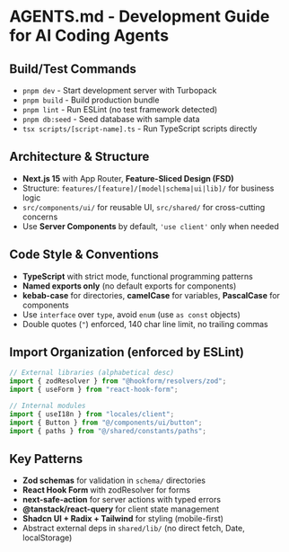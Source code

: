 # AGENTS.md - Development Guide for AI Coding Agents

## Build/Test Commands

- `pnpm dev` - Start development server with Turbopack
- `pnpm build` - Build production bundle
- `pnpm lint` - Run ESLint (no test framework detected)
- `pnpm db:seed` - Seed database with sample data
- `tsx scripts/[script-name].ts` - Run TypeScript scripts directly

## Architecture & Structure

- **Next.js 15** with App Router, **Feature-Sliced Design (FSD)**
- Structure: `features/[feature]/[model|schema|ui|lib]/` for business logic
- `src/components/ui/` for reusable UI, `src/shared/` for cross-cutting concerns
- Use **Server Components** by default, `'use client'` only when needed

## Code Style & Conventions

- **TypeScript** with strict mode, functional programming patterns
- **Named exports only** (no default exports for components)
- **kebab-case** for directories, **camelCase** for variables, **PascalCase** for components
- Use `interface` over `type`, avoid `enum` (use `as const` objects)
- Double quotes (`"`) enforced, 140 char line limit, no trailing commas

## Import Organization (enforced by ESLint)

```typescript
// External libraries (alphabetical desc)
import { zodResolver } from "@hookform/resolvers/zod";
import { useForm } from "react-hook-form";

// Internal modules
import { useI18n } from "locales/client";
import { Button } from "@/components/ui/button";
import { paths } from "@/shared/constants/paths";
```

## Key Patterns

- **Zod schemas** for validation in `schema/` directories
- **React Hook Form** with zodResolver for forms
- **next-safe-action** for server actions with typed errors
- **@tanstack/react-query** for client state management
- **Shadcn UI + Radix + Tailwind** for styling (mobile-first)
- Abstract external deps in `shared/lib/` (no direct fetch, Date, localStorage)
